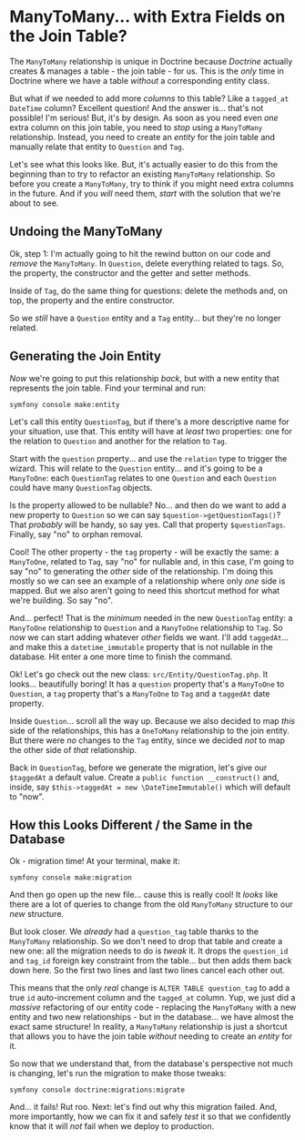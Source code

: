 # ManyToMany... with Extra Fields on the Join Table?

The `ManyToMany` relationship is unique in Doctrine because *Doctrine* actually
creates & manages a table - the join table - for us. This is the *only* time
in Doctrine where we have a table *without* a corresponding entity class.

But what if we needed to add more *columns* to this table? Like a `tagged_at`
`DateTime` column? Excellent question! And the answer is... that's not possible!
I'm serious! But, it's by design. As soon as you need even *one* extra column on
this join table, you need to *stop* using a `ManyToMany` relationship. Instead,
you need to create an *entity* for the join table and manually relate that entity
to `Question` and `Tag`.

Let's see what this looks like. But, it's actually easier to do this from the
beginning than to try to refactor an existing `ManyToMany` relationship.
So before you create a `ManyToMany`, try to think if you might need extra columns
in the future. And if you *will* need them, *start* with the solution that we're
about to see.

## Undoing the ManyToMany

Ok, step 1: I'm actually going to hit the rewind button on our code and *remove*
the `ManyToMany`. In `Question`, delete everything related to tags. So, the property,
the constructor and the getter and setter methods.

Inside of `Tag`, do the same thing for questions: delete the methods and, on top,
the property and the entire constructor.

So we *still* have a `Question` entity and a `Tag` entity... but they're no longer
related.

## Generating the Join Entity

*Now* we're going to put this relationship *back*, but with a new entity that
represents the join table. Find your terminal and run:

```terminal
symfony console make:entity
```

Let's call this entity `QuestionTag`, but if there's a more descriptive name for
your situation, use that. This entity will have at *least* two properties: one
for the relation to `Question` and another for the relation to `Tag`.

Start with the `question` property... and use the `relation` type to trigger the
wizard. This will relate to the `Question` entity... and it's going to be a
`ManyToOne`: each `QuestionTag` relates to one `Question` and each `Question`
could have many `QuestionTag` objects.

Is the property allowed to be nullable? No... and then do we want to add a new
property to `Question` so we can say `$question->getQuestionTags()`? That
*probably* will be handy, so say yes. Call that property `$questionTags`. Finally,
say "no" to orphan removal.

Cool! The other property - the `tag` property - will be exactly the same: a
`ManyToOne`, related to `Tag`, say "no" for nullable and, in this case, I'm
going to say "no" to generating the *other* side of the relationship. I'm doing
this mostly so we can see an example of a relationship where only *one* side
is mapped. But we also aren't going to need this shortcut method for what we're
building. So say "no".

And... perfect! That is the *minimum* needed in the new `QuestionTag`
entity: a `ManyToOne` relationship to `Question` and a `ManyToOne` relationship
to `Tag`. So *now* we can start adding whatever *other* fields we want. I'll
add `taggedAt`... and make this a `datetime_immutable` property that is not
nullable in the database. Hit enter a one more time to finish the command.

Ok! Let's go check out the new class: `src/Entity/QuestionTag.php`. It looks...
beautifully boring! It has a `question` property that's a `ManyToOne` to
`Question`, a `tag` property that's a `ManyToOne` to `Tag` and a `taggedAt`
date property.

Inside `Question`... scroll all the way up. Because we also decided to map *this*
side of the relationships, this has a `OneToMany` relationship to the join
entity. But there were *no* changes to the `Tag` entity, since we decided *not*
to map the other side of *that* relationship.

Back in `QuestionTag`, before we generate the migration, let's give our `$taggedAt`
a default value. Create a `public function __construct()` and, inside, say
`$this->taggedAt = new \DateTimeImmutable()` which will default to "now".

## How this Looks Different / the Same in the Database

Ok - migration time! At your terminal, make it:

```terminal
symfony console make:migration
```

And then go open up the new file... cause this is really cool! It *looks* like
there are a lot of queries to change from the old `ManyToMany` structure to our
*new* structure.

But look closer. We *already* had a `question_tag` table thanks to the
`ManyToMany` relationship. So we don't need to drop that table and create a new
one: all the migration needs to do is *tweak* it. It drops the `question_id` and
`tag_id` foreign key constraint from the table... but then adds them back down
here. So the first two lines and last two lines cancel each other out.

This means that the only *real* change is `ALTER TABLE question_tag` to add a
true `id` auto-increment column and the `tagged_at` column. Yup, we just
did a *massive* refactoring of our entity code - replacing the `ManyToMany` with
a new entity and two new relationships - but in the database... we have almost
the exact same structure! In reality, a `ManyToMany` relationship is just a
shortcut that allows you to have the join table *without* needing to create an
*entity* for it.

So now that we understand that, from the database's perspective not much is
changing, let's run the migration to make those tweaks:

```terminal
symfony console doctrine:migrations:migrate
```

And... it fails! Rut roo. Next: let's find out why this migration failed. And,
more importantly, how we can fix it and safely *test* it so that we confidently
know that it will *not* fail when we deploy to production.
